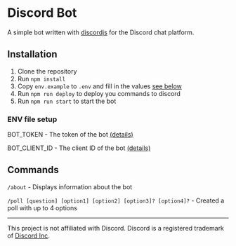 # Discord Bot
A simple bot written with [discordjs](discord.js.org) for the Discord chat platform.

## Installation
1. Clone the repository
2. Run `npm install`
3. Copy `env.example` to `.env` and fill in the values [see below](#env-file-setup)
4. Run `npm run deploy` to deploy you commands to discord
5. Run `npm run start` to start the bot

### ENV file setup
BOT_TOKEN - The token of the bot [(details)](https://discordjs.guide/preparations/setting-up-a-bot-application.html#your-bot-s-token)

BOT_CLIENT_ID - The client ID of the bot [(details)](https://support-dev.discord.com/hc/en-us/articles/360028717192-Where-can-I-find-my-Application-Team-Server-ID-#:~:text=The%20Application%20ID%2C%20also%20known,the%20game%20in%20your%20Library.)

## Commands
`/about` - Displays information about the bot

`/poll [question] [option1] [option2] [option3]? [option4]?` - Created a poll with up to 4 options

---
This project is not affiliated with Discord. Discord is a registered trademark of [Discord Inc](https://discordapp.com).
